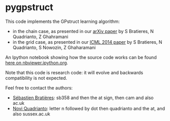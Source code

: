 # pygpstruct

This code implements the GPstruct learning algorithm:
- in the chain case, as presented in our [arXiv paper](http://arxiv.org/abs/1307.3846) by S Bratieres, N Quadrianto, Z Ghahramani
- in the grid case, as presented in our [ICML 2014 paper](http://jmlr.org/proceedings/papers/v32/bratieres14.html) by S Bratieres, N Quadrianto, S Nowozin, Z Ghaharamani

An Ipython notebook showing how the source code works can be found [here on nbviewer.ipython.org](http://nbviewer.ipython.org/github/sebastien-bratieres/pygpstruct/blob/master/pygpstruct%20demo.ipynb).

Note that this code is research code: it will evolve and backwards compatibility is not expected.

Feel free to contact the authors:
- [Sébastien Bratières](http://mlg.eng.cam.ac.uk/sebastien/): sb358 and then the at sign, then cam and also ac.uk
- [Novi Quadrianto](http://smileclinic.alwaysdata.net/): letter n followed by dot then quadrianto and the at, and also sussex.ac.uk